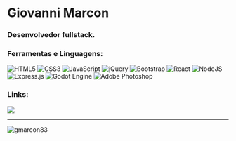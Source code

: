 <h1>Giovanni Marcon</h1>
<h3>Desenvolvedor fullstack.</h3>

<h3 align="left">Ferramentas e Linguagens:</h3>
<p align="left">  
 <img alt="HTML5" src="https://img.shields.io/badge/html5%20-%23E34F26.svg?&style=for-the-badge&logo=html5&logoColor=white"/>
 <img alt="CSS3" src="https://img.shields.io/badge/css3%20-%231572B6.svg?&style=for-the-badge&logo=css3&logoColor=white"/>
 <img alt="JavaScript" src="https://img.shields.io/badge/javascript%20-%23323330.svg?&style=for-the-badge&logo=javascript&logoColor=%23F7DF1E"/>
 <img alt="jQuery" src="https://img.shields.io/badge/jquery%20-%230769AD.svg?&style=for-the-badge&logo=jquery&logoColor=white"/>
 <img alt="Bootstrap" src="https://img.shields.io/badge/bootstrap%20-%23563D7C.svg?&style=for-the-badge&logo=bootstrap&logoColor=white"/>
 <img alt="React" src="https://img.shields.io/badge/react-%2320232a.svg?&style=for-the-badge&logo=react&logoColor=%2361DAFB"/>
 <img alt="NodeJS" src="https://img.shields.io/badge/node.js%20-%2343853D.svg?&style=for-the-badge&logo=node.js&logoColor=white"/>
 <img alt="Express.js" src="https://img.shields.io/badge/express.js-%23404d59.svg?&style=for-the-badge"/>
 <img alt="Godot Engine" src="https://img.shields.io/badge/GODOT-%23FFFFFF.svg?&style=for-the-badge&logo=godot-engine"/>
 <img alt="Adobe Photoshop" src="https://img.shields.io/badge/adobephotoshop-%2331A8FF.svg?&style=for-the-badge&logo=adobephotoshop&logoColor=white"/>
</p>

<h3 align="left">Links:</h3>
<p align="left">
 <div>
  <a href="https://www.linkedin.com/in/-giovanni-marcon" target="_blank"><img src="https://img.shields.io/badge/-LinkedIn-%230077B5?style=for-the-badge&logo=linkedin&logoColor=white" target="_blank"></a>
 </div>
</p>

---

<p><img align="left" src="https://github-readme-stats.vercel.app/api?username=gmarcon83&show_icons=true&locale=pt-br" alt="gmarcon83" /></p>
